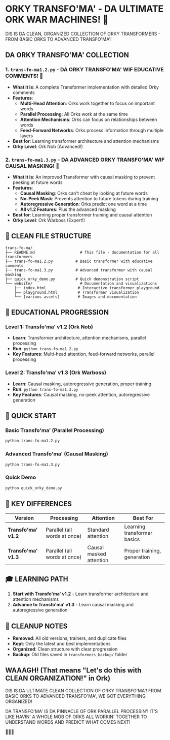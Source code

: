 # ORKY TRANSFO'MA' - DA ULTIMATE ORK WAR MACHINES! 🚀

DIS IS DA CLEAN, ORGANIZED COLLECTION OF ORKY TRANSFORMERS - FROM BASIC ORKS TO ADVANCED TRANSFO'MA'!

## DA ORKY TRANSFO'MA' COLLECTION

### 1. `trans-fo-ma1.2.py` - DA ORKY TRANSFO'MA' WIF EDUCATIVE COMMENTS! 🧠
- **What it is**: A complete Transformer implementation with detailed Orky comments
- **Features**:
  - **Multi-Head Attention**: Orks work together to focus on important words
  - **Parallel Processing**: All Orks work at the same time
  - **Attention Mechanisms**: Orks can focus on relationships between words
  - **Feed-Forward Networks**: Orks process information through multiple layers
- **Best for**: Learning transformer architecture and attention mechanisms
- **Orky Level**: Ork Nob (Advanced!)

### 2. `trans-fo-ma1.3.py` - DA ADVANCED ORKY TRANSFO'MA' WIF CAUSAL MASKING! 🚀
- **What it is**: An improved Transformer with causal masking to prevent peeking at future words
- **Features**:
  - **Causal Masking**: Orks can't cheat by looking at future words
  - **No-Peek Mask**: Prevents attention to future tokens during training
  - **Autoregressive Generation**: Orks predict one word at a time
  - **All v1.2 Features**: Plus the advanced masking
- **Best for**: Learning proper transformer training and causal attention
- **Orky Level**: Ork Warboss (Expert!)

## 📁 **CLEAN FILE STRUCTURE**

```
trans-fo-ma/
├── README.md                    # This file - documentation for all transformers
├── trans-fo-ma1.2.py          # Basic transformer with educative comments
├── trans-fo-ma1.3.py          # Advanced transformer with causal masking
├── quick_orky_demo.py         # Quick demonstration script
└── website/                     # Documentation and visualizations
    ├── index.html              # Interactive transformer playground
    ├── playground.html         # Transformer visualization
    └── [various assets]        # Images and documentation
```

## 🎯 **EDUCATIONAL PROGRESSION**

### **Level 1: Transfo'ma' v1.2 (Ork Nob)**  
- **Learn**: Transformer architecture, attention mechanisms, parallel processing
- **Run**: `python trans-fo-ma1.2.py`
- **Key Features**: Multi-head attention, feed-forward networks, parallel processing

### **Level 2: Transfo'ma' v1.3 (Ork Warboss)**  
- **Learn**: Causal masking, autoregressive generation, proper training
- **Run**: `python trans-fo-ma1.3.py`
- **Key Features**: Causal masking, no-peek attention, autoregressive generation

## 🚀 **QUICK START**

### **Basic Transfo'ma' (Parallel Processing)**
```bash
python trans-fo-ma1.2.py
```

### **Advanced Transfo'ma' (Causal Masking)**
```bash
python trans-fo-ma1.3.py
```

### **Quick Demo**
```bash
python quick_orky_demo.py
```

## 🧠 **KEY DIFFERENCES**

| Version | Processing | Attention | Best For |
|---------|------------|-----------|----------|
| **Transfo'ma' v1.2** | Parallel (all words at once) | Standard attention | Learning transformer basics |
| **Transfo'ma' v1.3** | Parallel (all words at once) | Causal masked attention | Proper training, generation |

## 🎓 **LEARNING PATH**

1. **Start with Transfo'ma' v1.2** - Learn transformer architecture and attention mechanisms
2. **Advance to Transfo'ma' v1.3** - Learn causal masking and autoregressive generation

## 🧹 **CLEANUP NOTES**

- **Removed**: All old versions, trainers, and duplicate files
- **Kept**: Only the latest and best implementations
- **Organized**: Clean structure with clear progression
- **Backup**: Old files saved in `transformers_backup/` folder

## WAAAGH! (That means "Let's do this with CLEAN ORGANIZATION!" in Ork)

DIS IS DA ULTIMATE CLEAN COLLECTION OF ORKY TRANSFO'MA'!
FROM BASIC ORKS TO ADVANCED TRANSFO'MA', WE GOT EVERYTHING ORGANIZED!

DA TRANSFO'MA' IS DA PINNACLE OF ORK PARALLEL PROCESSIN'!
IT'S LIKE HAVIN' A WHOLE MOB OF ORKS ALL WORKIN' TOGETHER
TO UNDERSTAND WORDS AND PREDICT WHAT COMES NEXT!

🚀💪🧠
